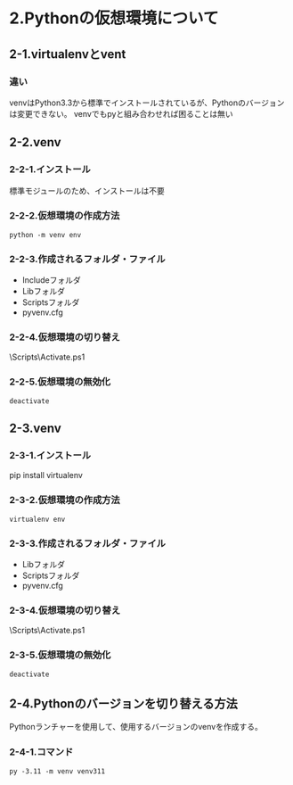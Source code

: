 # 2.Pythonの仮想環境について

## 2-1.virtualenvとvent

### 違い

venvはPython3.3から標準でインストールされているが、Pythonのバージョンは変更できない。
venvでもpyと組み合わせれば困ることは無い

## 2-2.venv

### 2-2-1.インストール

標準モジュールのため、インストールは不要

### 2-2-2.仮想環境の作成方法

`python -m venv env`

### 2-2-3.作成されるフォルダ・ファイル

* Includeフォルダ
* Libフォルダ
* Scriptsフォルダ
* pyvenv.cfg

### 2-2-4.仮想環境の切り替え

\Scripts\Activate.ps1

### 2-2-5.仮想環境の無効化

`deactivate`

## 2-3.venv

### 2-3-1.インストール

pip install virtualenv

### 2-3-2.仮想環境の作成方法

`virtualenv env`

### 2-3-3.作成されるフォルダ・ファイル

* Libフォルダ
* Scriptsフォルダ
* pyvenv.cfg

### 2-3-4.仮想環境の切り替え

\Scripts\Activate.ps1

### 2-3-5.仮想環境の無効化

`deactivate`

## 2-4.Pythonのバージョンを切り替える方法

Pythonランチャーを使用して、使用するバージョンのvenvを作成する。

### 2-4-1.コマンド

`py -3.11 -m venv venv311`
